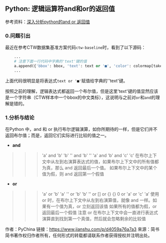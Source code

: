## Python: 逻辑运算符and和or的返回值

参考资料：[深入分析python的and or 返回值](https://www.jianshu.com/p/d4059a76a7a3)

### 0.问题引出

最近在参考CTW数据集基准方案代码`ctw-baseline`时，看到了以下源码：

```python
    ...
    # 注意下面一行代码中字典的'text'键的值
    a.append({'bbox': bbox, 'text': text or '■', 'color': colormap[taken]})
    ...
```

上面代码很明显是将表达式`text or '■'`赋值给字典的''text'键。

按照之前的理解，逻辑表达式都返回一个布尔值，但是这里'text'键的值显然应该是一个字符串（CTW样本中一个bbox的中文类标），这说明与之前对`or`和`and`的理解是错的。

### 1.分析与结论

在Python 中，and 和 or 执行布尔逻辑演算，如你所期待的一样，但是它们并不返回布尔值；而是，返回它们实际进行比较的值之一。

- **and**

>>> 'a' and 'b'
'b'
>>> '' and 'b'
''
>>> 'a' and 'b' and 'c'
'c’
在布尔上下文中从左到右演算表达式的值，如果布尔上下文中的所有值都为真，那么 and 返回最后一个值。
如果布尔上下文中的某个值为假，则 and 返回第一个假值

- **or**

>>> 'a' or 'b'
'a'
>>> '' or 'b'
'b'
>>> '' or [] or {}
{}
>>> 0 or 'a' or 'c'
'a’
使用 or 时，在布尔上下文中从左到右演算值，就像 and 一样。如果有一个值为真，or 立刻返回该值
如果所有的值都为假，or 返回最后一个假值
注意 or 在布尔上下文中会一直进行表达式演算直到找到第一个真值，然后就会忽略剩余的比较值

作者：PyChina
链接：https://www.jianshu.com/p/d4059a76a7a3
來源：简书
简书著作权归作者所有，任何形式的转载都请联系作者获得授权并注明出处。

